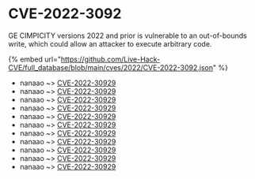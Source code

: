 # CVE-2022-3092

GE CIMPICITY versions 2022 and prior is vulnerable to an out-of-bounds write, which could allow an attacker to execute arbitrary code.

{% embed url="https://github.com/Live-Hack-CVE/full_database/blob/main/cves/2022/CVE-2022-3092.json" %}


* nanaao ~> [CVE-2022-30929](https://www.alice-snow.ru/2022/database/cve-2022-3092/cve-2022-30929-nanaao)
* nanaao ~> [CVE-2022-30929](https://www.alice-snow.ru/2022/database/cve-2022-3092/cve-2022-30929-nanaao)
* nanaao ~> [CVE-2022-30929](https://www.alice-snow.ru/2022/database/cve-2022-3092/cve-2022-30929-nanaao)
* nanaao ~> [CVE-2022-30929](https://www.alice-snow.ru/2022/database/cve-2022-3092/cve-2022-30929-nanaao)
* nanaao ~> [CVE-2022-30929](https://www.alice-snow.ru/2022/database/cve-2022-3092/cve-2022-30929-nanaao)
* nanaao ~> [CVE-2022-30929](https://www.alice-snow.ru/2022/database/cve-2022-3092/cve-2022-30929-nanaao)
* nanaao ~> [CVE-2022-30929](https://www.alice-snow.ru/2022/database/cve-2022-3092/cve-2022-30929-nanaao)
* nanaao ~> [CVE-2022-30929](https://www.alice-snow.ru/2022/database/cve-2022-3092/cve-2022-30929-nanaao)
* nanaao ~> [CVE-2022-30929](https://www.alice-snow.ru/2022/database/cve-2022-3092/cve-2022-30929-nanaao)
* nanaao ~> [CVE-2022-30929](https://www.alice-snow.ru/2022/database/cve-2022-3092/cve-2022-30929-nanaao)
* nanaao ~> [CVE-2022-30929](https://www.alice-snow.ru/2022/database/cve-2022-3092/cve-2022-30929-nanaao)
